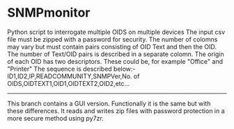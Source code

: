# SNMPmonitor
Python script to interrogate multiple OIDS on multiple devices
The input csv file must be zipped with a password for security.
The number of colomns may vary but must contain pairs consisting of OID Text and then the OID. The number of Text/OID pairs is described in a separate colomn.
The origin of each OID has two descriptors. These could be, for example "Office" and "Printer" The sequence is described below:-
ID1,ID2,IP,READCOMMUNITY,SNMPVer,No. of OIDS,OIDTEXT1,OID1,OIDTEXT2,OID2,etc...

----------------------------------------------------------------------------
This branch contains a GUI version. Functionally it is the same but with these differences.
It reads and writes zip files with password protection in a more secure method using py7zr.

